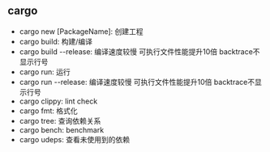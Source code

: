 ## cargo
- cargo new [PackageName]: 创建工程
- cargo build: 构建/编译
- cargo build --release: 编译速度较慢 可执行文件性能提升10倍 backtrace不显示行号
- cargo run: 运行
- cargo run --release: 编译速度较慢 可执行文件性能提升10倍 backtrace不显示行号
- cargo clippy: lint check
- cargo fmt: 格式化
- cargo tree: 查询依赖关系
- cargo bench: benchmark
- cargo udeps: 查看未使用到的依赖
